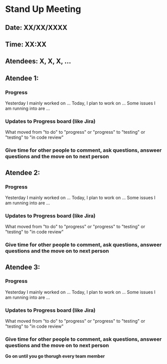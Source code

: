 # Stand Up Meeting
## Date: XX/XX/XXXX
## Time: XX:XX
## Atendees: X, X, X, ...

## Atendee 1:

### Progress
Yesterday I mainly worked on ...
Today, I plan to work on ...
Some issues I am running into are ...

### Updates to Progress board (like Jira)
What moved from "to do" to "progress" or "progress" to "testing" or "testing" to "in code review"

### Give time for other people to comment, ask questions, answeer questions and the move on to next person
## Atendee 2:

### Progress
Yesterday I mainly worked on ...
Today, I plan to work on ...
Some issues I am running into are ...

### Updates to Progress board (like Jira)
What moved from "to do" to "progress" or "progress" to "testing" or "testing" to "in code review"

### Give time for other people to comment, ask questions, answeer questions and the move on to next person
## Atendee 3:

### Progress
Yesterday I mainly worked on ...
Today, I plan to work on ...
Some issues I am running into are ...

### Updates to Progress board (like Jira)
What moved from "to do" to "progress" or "progress" to "testing" or "testing" to "in code review"

### Give time for other people to comment, ask questions, answeer questions and the move on to next person

__Go on until you go thorugh every team member__
